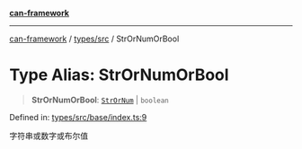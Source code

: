 [**can-framework**](../../../README.md)

***

[can-framework](../../../modules.md) / [types/src](../README.md) / StrOrNumOrBool

# Type Alias: StrOrNumOrBool

> **StrOrNumOrBool**: [`StrOrNum`](StrOrNum.md) \| `boolean`

Defined in: [types/src/base/index.ts:9](https://github.com/acanowl/acanowl-framework/blob/803929d309daee638a276dd80756bc2cc91479c5/packages/types/src/base/index.ts#L9)

字符串或数字或布尔值
